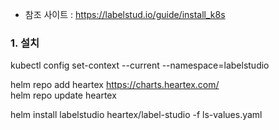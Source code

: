 - 참조 사이트 : https://labelstud.io/guide/install_k8s

### 1. 설치

kubectl config set-context --current --namespace=labelstudio <br>

helm repo add heartex https://charts.heartex.com/ <br>
helm repo update heartex<br>

helm install labelstudio heartex/label-studio -f ls-values.yaml
